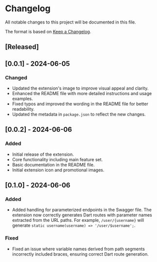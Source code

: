 # Changelog

All notable changes to this project will be documented in this file.

The format is based on [Keep a Changelog](https://keepachangelog.com/en/1.0.0/).

## [Released]

## [0.0.1] - 2024-06-05
### Changed
- Updated the extension's image to improve visual appeal and clarity.
- Enhanced the README file with more detailed instructions and usage examples.
- Fixed typos and improved the wording in the README file for better readability.
- Updated the metadata in `package.json` to reflect the new changes.

## [0.0.2] - 2024-06-06
### Added
- Initial release of the extension.
- Core functionality including main feature set.
- Basic documentation in the README file.
- Initial extension icon and promotional images.

## [0.1.0] - 2024-06-06
### Added
- Added handling for parameterized endpoints in the Swagger file. The extension now correctly generates Dart routes with parameter names extracted from the URL paths. For example, `/user/{username}` will generate `static username(username) => '/user/$username';`.

### Fixed
- Fixed an issue where variable names derived from path segments incorrectly included braces, ensuring correct Dart route generation.
